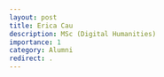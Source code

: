 ```yaml
---
layout: post
title: Erica Cau
description: MSc (Digital Humanities)
importance: 1
category: Alumni
redirect: .
---
```

